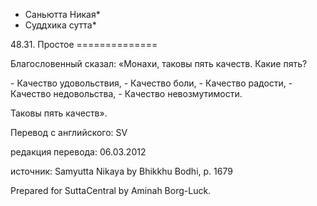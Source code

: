 * Саньютта Никая*
* Суддхика сутта*

48\.31\. Простое
\=\=\=\=\=\=\=\=\=\=\=\=\=\=

Благословенный сказал: «Монахи, таковы пять качеств\. Какие пять?

\- Качество удовольствия,
\- Качество боли,
\- Качество радости,
\- Качество недовольства,
\- Качество невозмутимости\.

Таковы пять качеств»\.

Перевод с английского: SV

редакция перевода: 06\.03\.2012

источник: Samyutta Nikaya by Bhikkhu Bodhi, p\. 1679

Prepared for SuttaCentral by Aminah Borg\-Luck\.